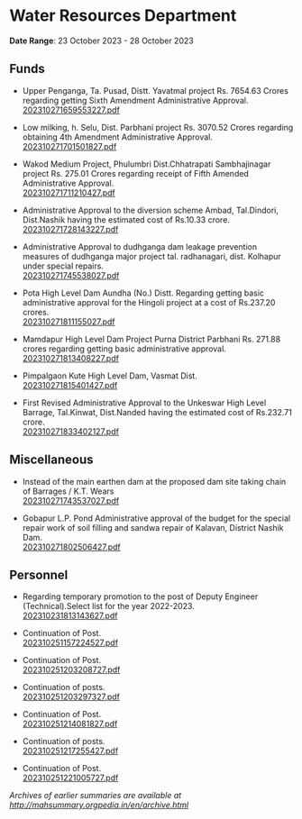 # Water Resources Department

**Date Range**: 23 October 2023 - 28 October 2023


## Funds
- Upper Penganga, Ta. Pusad, Distt. Yavatmal project Rs. 7654.63 Crores regarding getting Sixth Amendment Administrative Approval.\
  [202310271659553227.pdf](https://gr.maharashtra.gov.in/Site/Upload/Government%20Resolutions/English/202310271659553227.pdf)

- Low milking, h. Selu, Dist. Parbhani project Rs. 3070.52 Crores regarding obtaining 4th Amendment Administrative Approval.\
  [202310271701501827.pdf](https://gr.maharashtra.gov.in/Site/Upload/Government%20Resolutions/English/202310271701501827.pdf)

- Wakod Medium Project, Phulumbri Dist.Chhatrapati Sambhajinagar project Rs. 275.01 Crores regarding receipt of Fifth Amended Administrative Approval.\
  [202310271711210427.pdf](https://gr.maharashtra.gov.in/Site/Upload/Government%20Resolutions/English/202310271711210427.pdf)

- Administrative Approval to the diversion scheme Ambad, Tal.Dindori, Dist.Nashik having the estimated cost of Rs.10.33 crore.\
  [202310271728143227.pdf](https://gr.maharashtra.gov.in/Site/Upload/Government%20Resolutions/English/202310271728143227.pdf)

- Administrative Approval to dudhganga dam leakage prevention measures of dudhganga major project tal. radhanagari, dist. Kolhapur under special repairs.\
  [202310271745538027.pdf](https://gr.maharashtra.gov.in/Site/Upload/Government%20Resolutions/English/202310271745538027.pdf)

- Pota High Level Dam Aundha (No.) Distt. Regarding getting basic administrative approval for the Hingoli project at a cost of Rs.237.20 crores.\
  [202310271811155027.pdf](https://gr.maharashtra.gov.in/Site/Upload/Government%20Resolutions/English/202310271811155027.pdf)

- Mamdapur High Level Dam Project Purna District Parbhani Rs. 271.88 crores regarding getting basic administrative approval.\
  [202310271813408227.pdf](https://gr.maharashtra.gov.in/Site/Upload/Government%20Resolutions/English/202310271813408227.pdf)

- Pimpalgaon Kute High Level Dam, Vasmat Dist.\
  [202310271815401427.pdf](https://gr.maharashtra.gov.in/Site/Upload/Government%20Resolutions/English/202310271815401427.pdf)

- First Revised Administrative Approval to the Unkeswar High Level Barrage, Tal.Kinwat, Dist.Nanded having the estimated cost of Rs.232.71 crore.\
  [202310271833402127.pdf](https://gr.maharashtra.gov.in/Site/Upload/Government%20Resolutions/English/202310271833402127.pdf)

## Miscellaneous
- Instead of the main earthen dam at the proposed dam site taking chain of Barrages / K.T. Wears\
  [202310271743537027.pdf](https://gr.maharashtra.gov.in/Site/Upload/Government%20Resolutions/English/202310271743537027.pdf)

- Gobapur L.P. Pond Administrative approval of the budget for the special repair work of soil filling and sandwa repair of Kalavan, District Nashik Dam.\
  [202310271802506427.pdf](https://gr.maharashtra.gov.in/Site/Upload/Government%20Resolutions/English/202310271802506427.pdf)

## Personnel
- Regarding temporary promotion to the post of Deputy Engineer (Technical).Select list for the year 2022-2023.\
  [202310231813143627.pdf](https://gr.maharashtra.gov.in/Site/Upload/Government%20Resolutions/English/202310231813143627.pdf)

- Continuation of Post.\
  [202310251157224527.pdf](https://gr.maharashtra.gov.in/Site/Upload/Government%20Resolutions/English/202310251157224527.pdf)

- Continuation of Post.\
  [202310251203208727.pdf](https://gr.maharashtra.gov.in/Site/Upload/Government%20Resolutions/English/202310251203208727.pdf)

- Continuation of posts.\
  [202310251203297327.pdf](https://gr.maharashtra.gov.in/Site/Upload/Government%20Resolutions/English/202310251203297327.pdf)

- Continuation of Post.\
  [202310251214081827.pdf](https://gr.maharashtra.gov.in/Site/Upload/Government%20Resolutions/English/202310251214081827.pdf)

- Continuation of posts.\
  [202310251217255427.pdf](https://gr.maharashtra.gov.in/Site/Upload/Government%20Resolutions/English/202310251217255427.pdf)

- Continuation of Post.\
  [202310251221005727.pdf](https://gr.maharashtra.gov.in/Site/Upload/Government%20Resolutions/English/202310251221005727.pdf)


*Archives of earlier summaries are available at http://mahsummary.orgpedia.in/en/archive.html*